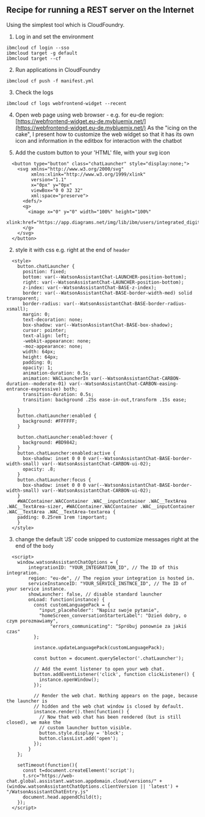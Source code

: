 ## Recipe for running a REST server on the Internet
Using the simplest tool which is CloudFoundry.

1. Log in and set the environment
```
ibmcloud cf login --sso
ibmcloud target -g default 
ibmcloud target --cf
```
2. Run applications in CloudFoundry
```
ibmcloud cf push -f manifest.yml
```
3. Check the logs
```
ibmcloud cf logs webfrontend-widget --recent
```
4. Open web page using web browser - e.g. for eu-de region: [https://webfrontend-widget.eu-de.mybluemix.net/](https://webfrontend-widget.eu-de.mybluemix.net/)
As the "icing on the cake", I present how to customize the web widget so that it has its own icon and information in the editbox for interaction with the chatbot

1. Add the custom button to your 'HTML' file, with your svg icon
```
  <button type="button" class="chatLauncher" style="display:none;">
    <svg xmlns="http://www.w3.org/2000/svg" 
         xmlns:xlink="http://www.w3.org/1999/xlink" 
         version="1.1" 
         x="0px" y="0px" 
         viewBox="0 0 32 32" 
         xml:space="preserve">
      <defs/>
      <g>
        <image x="0" y="0" width="100%" height="100%" 
        xlink:href="https://app.diagrams.net/img/lib/ibm/users/integrated_digital_experiences.svg"/>
      </g>
    </svg>
  </button>
```

2. style it with css e.g. right at the end of `header`
```
  <style>
    button.chatLauncher {
      position: fixed;
      bottom: var(--WatsonAssistantChat-LAUNCHER-position-bottom);
      right: var(--WatsonAssistantChat-LAUNCHER-position-bottom);
      z-index: var(--WatsonAssistantChat-BASE-z-index);
      border: var(--WatsonAssistantChat-BASE-border-width-med) solid transparent;
      border-radius: var(--WatsonAssistantChat-BASE-border-radius-xsmall);
      margin: 0;
      text-decoration: none;
      box-shadow: var(--WatsonAssistantChat-BASE-box-shadow);
      cursor: pointer;
      text-align: left;
      -webkit-appearance: none;
      -moz-appearance: none;
      width: 64px;
      height: 64px;
      padding: 0;
      opacity: 1;
      animation-duration: 0.5s;
      animation: WACLauncherIn var(--WatsonAssistantChat-CARBON-duration--moderate-01) var(--WatsonAssistantChat-CARBON-easing-entrance-expressive) both;
      transition-duration: 0.5s;
      transition: background .25s ease-in-out,transform .15s ease;    
    
    }
    button.chatLauncher:enabled {
      background: #FFFFFF;
    }
    
    button.chatLauncher:enabled:hover {
      background: #BD9842;
    }
    button.chatLauncher:enabled:active {
      box-shadow: inset 0 0 0 var(--WatsonAssistantChat-BASE-border-width-small) var(--WatsonAssistantChat-CARBON-ui-02);
      opacity: .8;
    }
    button.chatLauncher:focus {
      box-shadow: inset 0 0 0 var(--WatsonAssistantChat-BASE-border-width-small) var(--WatsonAssistantChat-CARBON-ui-02);
    }
    #WACContainer.WACContainer .WAC__inputContainer .WAC__TextArea .WAC__TextArea-sizer, #WACContainer.WACContainer .WAC__inputContainer .WAC__TextArea .WAC__TextArea-textarea {
    padding: 0.25rem 1rem !important;
    }
  </style>
```

3. change the default 'JS' code snipped to customize messages right at the end of the `body`
```
  <script>
    window.watsonAssistantChatOptions = {
        integrationID: "YOUR_INTEGRATION_ID", // The ID of this integration.
        region: "eu-de", // The region your integration is hosted in.
        serviceInstanceID: "YOUR_SERVICE_INSTNCE_ID", // The ID of your service instance.
        showLauncher: false, // disable standard launcher
        onLoad: function(instance) { 
          const customLanguagePack = {
            "input_placeholder": "Napisz swoje pytanie",
            "homeScreen_conversationStarterLabel": "Dzień dobry, o czym porozmawiamy",
		        "errors_communicating": "Spróbuj ponownie za jakiś czas"
          };
	  
          instance.updateLanguagePack(customLanguagePack);
	  	  
          const button = document.querySelector('.chatLauncher');
  
          // Add the event listener to open your web chat.
          button.addEventListener('click', function clickListener() {
            instance.openWindow();
          });
  
          // Render the web chat. Nothing appears on the page, because the launcher is
          // hidden and the web chat window is closed by default.
          instance.render().then(function() {
            // Now that web chat has been rendered (but is still closed), we make the
            // custom launcher button visible.
            button.style.display = 'block';
            button.classList.add('open');
          });
        }
    };

    setTimeout(function(){
      const t=document.createElement('script');
      t.src="https://web-chat.global.assistant.watson.appdomain.cloud/versions/" + (window.watsonAssistantChatOptions.clientVersion || 'latest') + "/WatsonAssistantChatEntry.js"
      document.head.appendChild(t);
    });
  </script>
```
